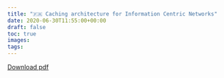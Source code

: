 ```yaml
---
title: "🇫🇷 Caching architecture for Information Centric Networks"
date: 2020-06-30T11:55:00+00:00
draft: false
toc: true
images:
tags:
---
```


[Download pdf](/papers/ndn.pdf)